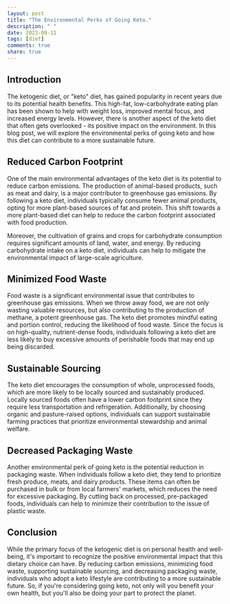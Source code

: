```yaml
---
layout: post
title: "The Environmental Perks of Going Keto."
description: " "
date: 2023-09-11
tags: [diet]
comments: true
share: true
---
```


## Introduction

The ketogenic diet, or "keto" diet, has gained popularity in recent years due to its potential health benefits. This high-fat, low-carbohydrate eating plan has been shown to help with weight loss, improved mental focus, and increased energy levels. However, there is another aspect of the keto diet that often gets overlooked - its positive impact on the environment. In this blog post, we will explore the environmental perks of going keto and how this diet can contribute to a more sustainable future.

## Reduced Carbon Footprint

One of the main environmental advantages of the keto diet is its potential to reduce carbon emissions. The production of animal-based products, such as meat and dairy, is a major contributor to greenhouse gas emissions. By following a keto diet, individuals typically consume fewer animal products, opting for more plant-based sources of fat and protein. This shift towards a more plant-based diet can help to reduce the carbon footprint associated with food production. 

Moreover, the cultivation of grains and crops for carbohydrate consumption requires significant amounts of land, water, and energy. By reducing carbohydrate intake on a keto diet, individuals can help to mitigate the environmental impact of large-scale agriculture.

## Minimized Food Waste

Food waste is a significant environmental issue that contributes to greenhouse gas emissions. When we throw away food, we are not only wasting valuable resources, but also contributing to the production of methane, a potent greenhouse gas. The keto diet promotes mindful eating and portion control, reducing the likelihood of food waste. Since the focus is on high-quality, nutrient-dense foods, individuals following a keto diet are less likely to buy excessive amounts of perishable foods that may end up being discarded.

## Sustainable Sourcing

The keto diet encourages the consumption of whole, unprocessed foods, which are more likely to be locally sourced and sustainably produced. Locally sourced foods often have a lower carbon footprint since they require less transportation and refrigeration. Additionally, by choosing organic and pasture-raised options, individuals can support sustainable farming practices that prioritize environmental stewardship and animal welfare.

## Decreased Packaging Waste

Another environmental perk of going keto is the potential reduction in packaging waste. When individuals follow a keto diet, they tend to prioritize fresh produce, meats, and dairy products. These items can often be purchased in bulk or from local farmers' markets, which reduces the need for excessive packaging. By cutting back on processed, pre-packaged foods, individuals can help to minimize their contribution to the issue of plastic waste.

## Conclusion

While the primary focus of the ketogenic diet is on personal health and well-being, it's important to recognize the positive environmental impact that this dietary choice can have. By reducing carbon emissions, minimizing food waste, supporting sustainable sourcing, and decreasing packaging waste, individuals who adopt a keto lifestyle are contributing to a more sustainable future. So, if you're considering going keto, not only will you benefit your own health, but you'll also be doing your part to protect the planet.